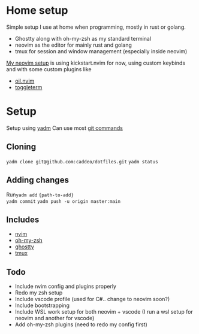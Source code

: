 # Home setup
Simple setup I use at home when programming, mostly in rust or golang. 

- Ghostty along with oh-my-zsh as my standard terminal
- neovim as the editor for mainly rust and golang
- tmux for session and window management (especially inside neovim)

[My neovim setup](https://github.com/caddeo/kickstart.nvim) is using kickstart.nvim for now, using custom keybinds and with some custom plugins like
- [oil.nvim](https://github.com/stevearc/oil.nvim)
- [toggleterm](https://github.com/akinsho/toggleterm.nvim)

# Setup
Setup using [yadm](https://yadm.io/)
Can use most [git commands](https://yadm.io/docs/common_commands#) 

## Cloning
`yadm clone git@github.com:caddeo/dotfiles.git` 
`yadm status` 

## Adding changes 
Run`yadm add` `{path-to-add}`  
`yadm commit` 
`yadm push -u origin master:main` 

## Includes
- [nvim](https://neovim.io/)
- [oh-my-zsh](https://ohmyz.sh/)
- [ghostty](https://ghostty.org/)
- [tmux](https://github.com/tmux/tmux/wiki)

## Todo 
- Include nvim config and plugins properly
- Redo my zsh setup
- Include vscode profile (used for C#.. change to neovim soon?)
- Include bootstrapping
- Include WSL work setup for both neovim + vscode (I run a wsl setup for neovim and another for vscode)
- Add oh-my-zsh plugins (need to redo my config first)
